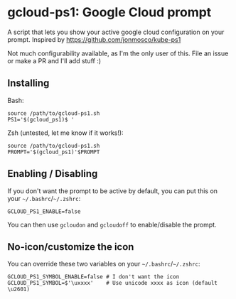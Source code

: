 # gcloud-ps1: Google Cloud prompt

A script that lets you show your active google cloud configuration on your
prompt. Inspired by https://github.com/jonmosco/kube-ps1

Not much configurability available, as I'm the only user of this. File an issue
or make a PR and I'll add stuff :)

## Installing

Bash:

```
source /path/to/gcloud-ps1.sh
PS1='$(gcloud_ps1)$ '
```

Zsh (untested, let me know if it works!):

```
source /path/to/gcloud-ps1.sh
PROMPT='$(gcloud_ps1)'$PROMPT
```

## Enabling / Disabling

If you don't want the prompt to be active by default, you can put this on your
`~/.bashrc`/`~/.zshrc`:

```
GCLOUD_PS1_ENABLE=false
```


You can then use `gcloudon` and `gcloudoff` to enable/disable the prompt.

## No-icon/customize the icon

You can override these two variables on your `~/.bashrc`/`~/.zshrc`:

```
GCLOUD_PS1_SYMBOL_ENABLE=false # I don't want the icon
GCLOUD_PS1_SYMBOL=$'\uxxxx'    # Use unicode xxxx as icon (default \u2601)
```
